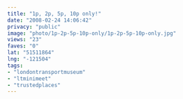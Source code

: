 ```yaml
---
title: "1p, 2p, 5p, 10p only!"
date: "2008-02-24 14:06:42"
privacy: "public"
image: "photo/1p-2p-5p-10p-only/1p-2p-5p-10p-only.jpg"
views: "23"
faves: "0"
lat: "51511864"
lng: "-121504"
tags:
- "londontransportmuseum"
- "ltminimeet"
- "trustedplaces"
---
```


